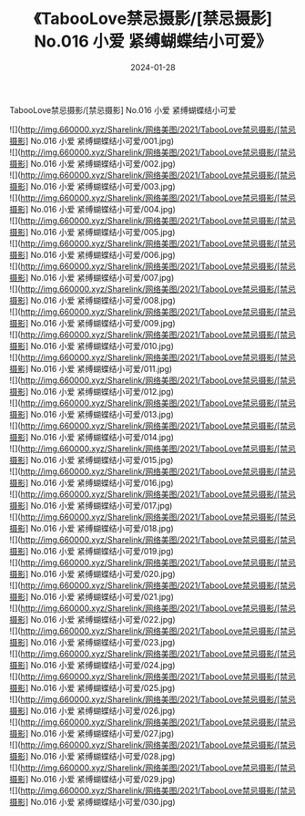 ﻿---
layout: post
title:  《TabooLove禁忌摄影/[禁忌摄影] No.016 小爱 紧缚蝴蝶结小可爱》
date:   2024-01-28
img: http://img.660000.xyz/Sharelink/网络美图/2021/TabooLove禁忌摄影/[禁忌摄影] No.016 小爱 紧缚蝴蝶结小可爱/000.jpg
categories: [美女, 清纯, 唯美]
---

TabooLove禁忌摄影/[禁忌摄影] No.016 小爱 紧缚蝴蝶结小可爱

 ![](http://img.660000.xyz/Sharelink/网络美图/2021/TabooLove禁忌摄影/[禁忌摄影] No.016 小爱 紧缚蝴蝶结小可爱/001.jpg) <br>![](http://img.660000.xyz/Sharelink/网络美图/2021/TabooLove禁忌摄影/[禁忌摄影] No.016 小爱 紧缚蝴蝶结小可爱/002.jpg) <br>![](http://img.660000.xyz/Sharelink/网络美图/2021/TabooLove禁忌摄影/[禁忌摄影] No.016 小爱 紧缚蝴蝶结小可爱/003.jpg) <br>![](http://img.660000.xyz/Sharelink/网络美图/2021/TabooLove禁忌摄影/[禁忌摄影] No.016 小爱 紧缚蝴蝶结小可爱/004.jpg) <br>![](http://img.660000.xyz/Sharelink/网络美图/2021/TabooLove禁忌摄影/[禁忌摄影] No.016 小爱 紧缚蝴蝶结小可爱/005.jpg) <br>![](http://img.660000.xyz/Sharelink/网络美图/2021/TabooLove禁忌摄影/[禁忌摄影] No.016 小爱 紧缚蝴蝶结小可爱/006.jpg) <br>![](http://img.660000.xyz/Sharelink/网络美图/2021/TabooLove禁忌摄影/[禁忌摄影] No.016 小爱 紧缚蝴蝶结小可爱/007.jpg) <br>![](http://img.660000.xyz/Sharelink/网络美图/2021/TabooLove禁忌摄影/[禁忌摄影] No.016 小爱 紧缚蝴蝶结小可爱/008.jpg) <br>![](http://img.660000.xyz/Sharelink/网络美图/2021/TabooLove禁忌摄影/[禁忌摄影] No.016 小爱 紧缚蝴蝶结小可爱/009.jpg) <br>![](http://img.660000.xyz/Sharelink/网络美图/2021/TabooLove禁忌摄影/[禁忌摄影] No.016 小爱 紧缚蝴蝶结小可爱/010.jpg) <br>![](http://img.660000.xyz/Sharelink/网络美图/2021/TabooLove禁忌摄影/[禁忌摄影] No.016 小爱 紧缚蝴蝶结小可爱/011.jpg) <br>![](http://img.660000.xyz/Sharelink/网络美图/2021/TabooLove禁忌摄影/[禁忌摄影] No.016 小爱 紧缚蝴蝶结小可爱/012.jpg) <br>![](http://img.660000.xyz/Sharelink/网络美图/2021/TabooLove禁忌摄影/[禁忌摄影] No.016 小爱 紧缚蝴蝶结小可爱/013.jpg) <br>![](http://img.660000.xyz/Sharelink/网络美图/2021/TabooLove禁忌摄影/[禁忌摄影] No.016 小爱 紧缚蝴蝶结小可爱/014.jpg) <br>![](http://img.660000.xyz/Sharelink/网络美图/2021/TabooLove禁忌摄影/[禁忌摄影] No.016 小爱 紧缚蝴蝶结小可爱/015.jpg) <br>![](http://img.660000.xyz/Sharelink/网络美图/2021/TabooLove禁忌摄影/[禁忌摄影] No.016 小爱 紧缚蝴蝶结小可爱/016.jpg) <br>![](http://img.660000.xyz/Sharelink/网络美图/2021/TabooLove禁忌摄影/[禁忌摄影] No.016 小爱 紧缚蝴蝶结小可爱/017.jpg) <br>![](http://img.660000.xyz/Sharelink/网络美图/2021/TabooLove禁忌摄影/[禁忌摄影] No.016 小爱 紧缚蝴蝶结小可爱/018.jpg) <br>![](http://img.660000.xyz/Sharelink/网络美图/2021/TabooLove禁忌摄影/[禁忌摄影] No.016 小爱 紧缚蝴蝶结小可爱/019.jpg) <br>![](http://img.660000.xyz/Sharelink/网络美图/2021/TabooLove禁忌摄影/[禁忌摄影] No.016 小爱 紧缚蝴蝶结小可爱/020.jpg) <br>![](http://img.660000.xyz/Sharelink/网络美图/2021/TabooLove禁忌摄影/[禁忌摄影] No.016 小爱 紧缚蝴蝶结小可爱/021.jpg) <br>![](http://img.660000.xyz/Sharelink/网络美图/2021/TabooLove禁忌摄影/[禁忌摄影] No.016 小爱 紧缚蝴蝶结小可爱/022.jpg) <br>![](http://img.660000.xyz/Sharelink/网络美图/2021/TabooLove禁忌摄影/[禁忌摄影] No.016 小爱 紧缚蝴蝶结小可爱/023.jpg) <br>![](http://img.660000.xyz/Sharelink/网络美图/2021/TabooLove禁忌摄影/[禁忌摄影] No.016 小爱 紧缚蝴蝶结小可爱/024.jpg) <br>![](http://img.660000.xyz/Sharelink/网络美图/2021/TabooLove禁忌摄影/[禁忌摄影] No.016 小爱 紧缚蝴蝶结小可爱/025.jpg) <br>![](http://img.660000.xyz/Sharelink/网络美图/2021/TabooLove禁忌摄影/[禁忌摄影] No.016 小爱 紧缚蝴蝶结小可爱/026.jpg) <br>![](http://img.660000.xyz/Sharelink/网络美图/2021/TabooLove禁忌摄影/[禁忌摄影] No.016 小爱 紧缚蝴蝶结小可爱/027.jpg) <br>![](http://img.660000.xyz/Sharelink/网络美图/2021/TabooLove禁忌摄影/[禁忌摄影] No.016 小爱 紧缚蝴蝶结小可爱/028.jpg) <br>![](http://img.660000.xyz/Sharelink/网络美图/2021/TabooLove禁忌摄影/[禁忌摄影] No.016 小爱 紧缚蝴蝶结小可爱/029.jpg) <br>![](http://img.660000.xyz/Sharelink/网络美图/2021/TabooLove禁忌摄影/[禁忌摄影] No.016 小爱 紧缚蝴蝶结小可爱/030.jpg) <br>